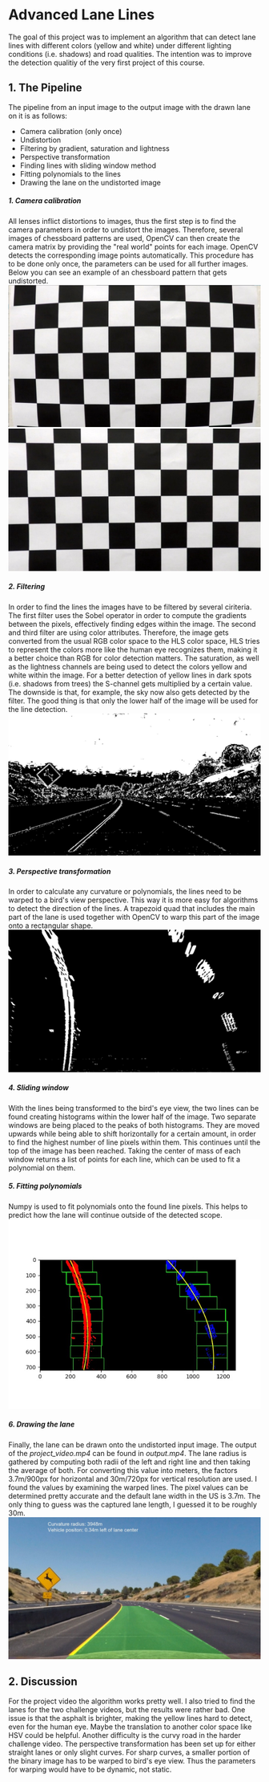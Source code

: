 # Advanced Lane Lines
The goal of this project was to implement an algorithm that can detect lane lines with different colors (yellow and white) under different lighting conditions (i.e. shadows) and road qualities. The intention was to improve the detection qualitiy of the very first project of this course.

## 1. The Pipeline
The pipeline from an input image to the output image with the drawn lane on it is as follows:
- Camera calibration (only once)
- Undistortion
- Filtering by gradient, saturation and lightness
- Perspective transformation
- Finding lines with sliding window method
- Fitting polynomials to the lines
- Drawing the lane on the undistorted image

##### 1. Camera calibration
All lenses inflict distortions to images, thus the first step is to find the camera parameters in order to undistort the images. Therefore, several images of chessboard patterns are used, OpenCV can then create the camera matrix by providing the "real world" points for each image. OpenCV detects the corresponding image points automatically. This procedure has to be done only once, the parameters can be used for all further images. Below you can see an example of an chessboard pattern that gets undistorted.
![](CameraCalibration/calibration1.jpg)
![](OutputImages/undistorted.jpg "Undistorted")

##### 2. Filtering
In order to find the lines the images have to be filtered by several ciriteria. The first filter uses the Sobel operator in order to compute the gradients between the pixels, effectively finding edges within the image. The second and third filter are using color attributes. Therefore, the image gets converted from the usual RGB color space to the HLS color space, HLS tries to represent the colors more like the human eye recognizes them, making it a better choice than RGB for color detection matters. The saturation, as well as the lightness channels are being used to detect the colors yellow and white within the image. For a better detection of yellow lines in dark spots (i.e. shadows from trees) the S-channel gets multiplied by a certain value. The downside is that, for example, the sky now also gets detected by the filter. The good thing is that only the lower half of the image will be used for the line detection.
![](OutputImages/filtered.jpg)

##### 3. Perspective transformation
In order to calculate any curvature or polynomials, the lines need to be warped to a bird's view perspective. This way it is more easy for algorithms to detect the direction of the lines. A trapezoid quad that includes the main part of the lane is used together with OpenCV to warp this part of the image onto a rectangular shape.
![](OutputImages/warped.jpg)

##### 4. Sliding window
With the lines being transformed to the bird's eye view, the two lines can be found creating histograms within the lower half of the image. Two separate windows are being placed to the peaks of both histograms. They are moved upwards while being able to shift horizontally for a certain amount, in order to find the highest number of line pixels within them. This continues until the top of the image has been reached. Taking the center of mass of each window returns a list of points for each line, which can be used to fit a polynomial on them.

##### 5. Fitting polynomials
Numpy is used to fit polynomials onto the found line pixels. This helps to predict how the lane will continue outside of the detected scope.
![](OutputImages/polynom.jpg)

##### 6. Drawing the lane
Finally, the lane can be drawn onto the undistorted input image. The output of the *project_video.mp4* can be found in *output.mp4*. The lane radius is gathered by computing both radii of the left and right line and then taking the average of both. For converting this value into meters, the factors 3.7m/900px for horizontal and 30m/720px for vertical resolution are used. I found the values by examining the warped lines. The pixel values can be determined pretty accurate and the default lane width in the US is 3.7m. The only thing to guess was the captured lane length, I guessed it to be roughly 30m.
![](OutputImages/lane.jpg)

## 2. Discussion
For the project video the algorithm works pretty well. I also tried to find the lanes for the two challenge videos, but the results were rather bad. One issue is that the asphalt is brighter, making the yellow lines hard to detect, even for the human eye. Maybe the translation to another color space like HSV could be helpful. Another difficulty is the curvy road in the harder challenge video. The perspective transformation has been set up for either straight lanes or only slight curves. For sharp curves, a smaller portion of the binary image has to be warped to bird's eye view. Thus the parameters for warping would have to be dynamic, not static.
